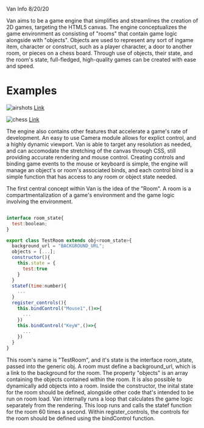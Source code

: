 Van Info
8/20/20

Van aims to be a game engine that simplifies and streamlines the creation of 2D games, targeting the HTML5 canvas. The engine conceptualizes the game environment as consisting of "rooms" that contain game logic alongside with "objects". Objects are used to represent any sort of ingame item, character or construct, such as a player  character, a door to another room, or pieces on a chess board. Through use of objects, their state, and the room's state, full-fledged, high-quality games can be created with ease and speed.

# Examples
![airshots](https://i.gyazo.com/8b2e91160925546da8961eef7dae32a4.png)
[Link](http://reedkrawiec.github.io/subpages/van/airshot/)

![chess](https://i.gyazo.com/267e310895fb95103f967463f59b0028.png)
[Link](http://reedkrawiec.github.io/subpages/van/chess/)

The engine also contains other features that accelerate a game's rate of development. An easy to use Camera module allows for explict control, and a highly dynamic viewport. Van is able to target any resolution as needed, and can accomodate the stretching of the canvas through CSS, still providing accurate rendering and mouse control. Creating controls and binding game events to the mouse or keyboard is simple, the engine will manage an object's or room's associated binds, and each control bind is a simple function that has access to any room or object state needed.

The first central concept within Van is the idea of the "Room". A room is a compartmentalization of a game's environment and the game logic involving the environment.

``` js

interface room_state{
  test:boolean;
}

export class TestRoom extends obj<room_state>{
  background_url = "BACKGROUND_URL";
  objects = [...];
  constructor(){
    this.state = {
      test:true
    }
  }
  statef(time:number){
    ...
  }
  register_controls(){
    this.bindControl("Mouse1",()=>{
      ...
    })
    this.bindControl("KeyW",()=>{
      ...
    })
  }
}
```

This room's name is "TestRoom", and it's state is the interface room_state, passed into the generic obj. A room must define a background_url, which is a link to the background for the room. The property "objects" is an array containing the objects contained within the room. It is also possible to dynamically add objects into a room. Inside the constructor, the inital state for the room should be defined, alongside other code that's intended to be run on room load. Van internally runs a loop that calculates the game logic separately from the rendering. This loop runs and calls the statef function for the room 60 times a second. Within register_controls, the controls for the room should be defined using the bindControl function.